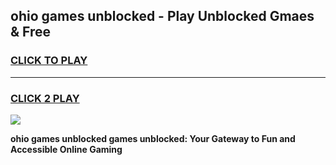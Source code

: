 
## ohio games unblocked - Play Unblocked Gmaes & Free
<h3>
<a href="https://news.freeplayer.one?title=ohio_games_unblocked&ref=16F">CLICK TO PLAY</a></h3>
<hr>

<h3>
<a href="https://news.freeplayer.one?title=ohio_games_unblocked&ref=16F">CLICK 2 PLAY</a>
  
</h3>

<a href="https://news.freeplayer.one?title=ohio_games_unblocked&ref=16F/"><img src="https://clearcache.store/games.png"></a>


**ohio games unblocked games unblocked: Your Gateway to Fun and Accessible Online Gaming**

